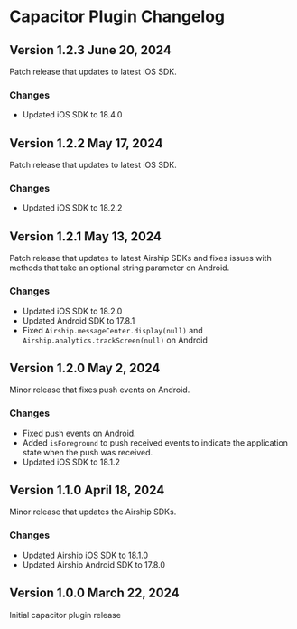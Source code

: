 # Capacitor Plugin Changelog

## Version 1.2.3 June 20, 2024
Patch release that updates to latest iOS SDK.

### Changes
- Updated iOS SDK to 18.4.0

## Version 1.2.2 May 17, 2024
Patch release that updates to latest iOS SDK.

### Changes
- Updated iOS SDK to 18.2.2

## Version 1.2.1 May 13, 2024
Patch release that updates to latest Airship SDKs and fixes issues with methods that take an optional string parameter on Android.

### Changes
- Updated iOS SDK to 18.2.0
- Updated Android SDK to 17.8.1
- Fixed `Airship.messageCenter.display(null)` and `Airship.analytics.trackScreen(null)` on Android

## Version 1.2.0 May 2, 2024
Minor release that fixes push events on Android.

### Changes
- Fixed push events on Android.
- Added `isForeground` to push received events to indicate the application state when the push was received.
- Updated iOS SDK to 18.1.2

## Version 1.1.0 April 18, 2024
Minor release that updates the Airship SDKs.

### Changes
- Updated Airship iOS SDK to 18.1.0
- Updated Airship Android SDK to 17.8.0


## Version 1.0.0  March 22, 2024
Initial capacitor plugin release
